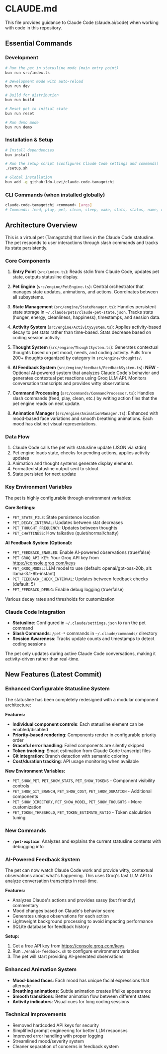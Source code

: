 # CLAUDE.md

This file provides guidance to Claude Code (claude.ai/code) when working with code in this repository.

## Essential Commands

### Development
```bash
# Run the pet in statusline mode (main entry point)
bun run src/index.ts

# Development mode with auto-reload
bun run dev

# Build for distribution
bun run build

# Reset pet to initial state
bun run reset

# Run demo mode
bun run demo
```

### Installation & Setup
```bash
# Install dependencies
bun install

# Run the setup script (configures Claude Code settings and commands)
./setup.sh

# Global installation
bun add -g github:Ido-Levi/claude-code-tamagotchi
```

### CLI Commands (when installed globally)
```bash
claude-code-tamagotchi <command> [args]
# Commands: feed, play, pet, clean, sleep, wake, stats, status, name, reset, help
```

## Architecture Overview

This is a virtual pet (Tamagotchi) that lives in the Claude Code statusline. The pet responds to user interactions through slash commands and tracks its state persistently.

### Core Components

1. **Entry Point** (`src/index.ts`): Reads stdin from Claude Code, updates pet state, outputs statusline display.

2. **Pet Engine** (`src/engine/PetEngine.ts`): Central orchestrator that manages state updates, animations, and actions. Coordinates between all subsystems.

3. **State Management** (`src/engine/StateManager.ts`): Handles persistent state storage in `~/.claude/pets/claude-pet-state.json`. Tracks stats (hunger, energy, cleanliness, happiness), timestamps, and session data.

4. **Activity System** (`src/engine/ActivitySystem.ts`): Applies activity-based decay to pet stats rather than time-based. Stats decrease based on coding session activity.

5. **Thought System** (`src/engine/ThoughtSystem.ts`): Generates contextual thoughts based on pet mood, needs, and coding activity. Pulls from 200+ thoughts organized by category in `src/engine/thoughts/`.

6. **AI Feedback System** (`src/engine/feedback/FeedbackSystem.ts`): **NEW** - Optional AI-powered system that analyzes Claude Code's behavior and generates contextual pet reactions using Groq LLM API. Monitors conversation transcripts and provides witty observations.

7. **Command Processing** (`src/commands/CommandProcessor.ts`): Handles slash commands (feed, play, clean, etc.) by writing action files that the pet engine reads on next update.

8. **Animation Manager** (`src/engine/AnimationManager.ts`): Enhanced with mood-based face variations and smooth breathing animations. Each mood has distinct visual representations.

### Data Flow

1. Claude Code calls the pet with statusline update (JSON via stdin)
2. Pet engine loads state, checks for pending actions, applies activity updates
3. Animation and thought systems generate display elements
4. Formatted statusline output sent to stdout
5. State persisted for next update

### Key Environment Variables

The pet is highly configurable through environment variables:

**Core Settings:**
- `PET_STATE_FILE`: State persistence location
- `PET_DECAY_INTERVAL`: Updates between stat decreases  
- `PET_THOUGHT_FREQUENCY`: Updates between thoughts
- `PET_CHATTINESS`: How talkative (quiet/normal/chatty)

**AI Feedback System (Optional):**
- `PET_FEEDBACK_ENABLED`: Enable AI-powered observations (true/false)
- `PET_GROQ_API_KEY`: Your Groq API key from https://console.groq.com/keys
- `PET_GROQ_MODEL`: LLM model to use (default: openai/gpt-oss-20b, alt: llama-3.1-8b-instant)
- `PET_FEEDBACK_CHECK_INTERVAL`: Updates between feedback checks (default: 5)
- `PET_FEEDBACK_DEBUG`: Enable debug logging (true/false)

Various decay rates and thresholds for customization

### Claude Code Integration

- **Statusline**: Configured in `~/.claude/settings.json` to run the pet command
- **Slash Commands**: `/pet-*` commands in `~/.claude/commands/` directory
- **Session Awareness**: Tracks update counts and timestamps to detect coding sessions

The pet only updates during active Claude Code conversations, making it activity-driven rather than real-time.

## New Features (Latest Commit)

### Enhanced Configurable Statusline System
The statusline has been completely redesigned with a modular component architecture:

**Features:**
- **Individual component controls**: Each statusline element can be enabled/disabled
- **Priority-based rendering**: Components render in configurable priority order  
- **Graceful error handling**: Failed components are silently skipped
- **Token tracking**: Smart estimation from Claude Code transcript files
- **Git integration**: Branch detection with semantic coloring
- **Cost/duration tracking**: API usage monitoring when available

**New Environment Variables:**
- `PET_SHOW_PET`, `PET_SHOW_STATS`, `PET_SHOW_TOKENS` - Component visibility controls
- `PET_SHOW_GIT_BRANCH`, `PET_SHOW_COST`, `PET_SHOW_DURATION` - Additional components  
- `PET_SHOW_DIRECTORY`, `PET_SHOW_MODEL`, `PET_SHOW_THOUGHTS` - More customization
- `PET_TOKEN_THRESHOLD`, `PET_TOKEN_ESTIMATE_RATIO` - Token calculation tuning

### New Commands
- **`/pet-explain`**: Analyzes and explains the current statusline contents with debugging info

### AI-Powered Feedback System
The pet can now watch Claude Code work and provide witty, contextual observations about what's happening. This uses Groq's fast LLM API to analyze conversation transcripts in real-time.

**Features:**
- Analyzes Claude's actions and provides sassy (but friendly) commentary
- Mood changes based on Claude's behavior score
- Generates unique observations for each action
- Lightweight background processing to avoid impacting performance
- SQLite database for feedback history

**Setup:**
1. Get a free API key from https://console.groq.com/keys
2. Run `./enable-feedback.sh` to configure environment variables
3. The pet will start providing AI-generated observations

### Enhanced Animation System
- **Mood-based faces**: Each mood has unique facial expressions that alternate
- **Breathing animations**: Subtle animation creates lifelike appearance
- **Smooth transitions**: Better animation flow between different states
- **Activity indicators**: Visual cues for long coding sessions

### Technical Improvements
- Removed hardcoded API keys for security
- Simplified prompt engineering for better LLM responses
- Improved error handling with proper logging
- Streamlined mood/severity system
- Cleaner separation of concerns in feedback system